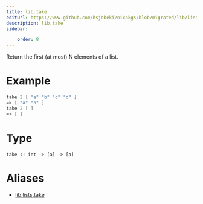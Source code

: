 ```yaml
---
title: lib.take
editUrl: https://www.github.com/hsjobeki/nixpkgs/blob/migrated/lib/lists.nix#L842C5
description: lib.take
sidebar:

    order: 8
---
```


Return the first (at most) N elements of a list.

# Example

```nix
take 2 [ "a" "b" "c" "d" ]
=> [ "a" "b" ]
take 2 [ ]
=> [ ]
```

# Type

```
take :: int -> [a] -> [a]
```


# Aliases

- [lib.lists.take](/nix-doc-comments/reference/lib/lists/lib-lists-take)


